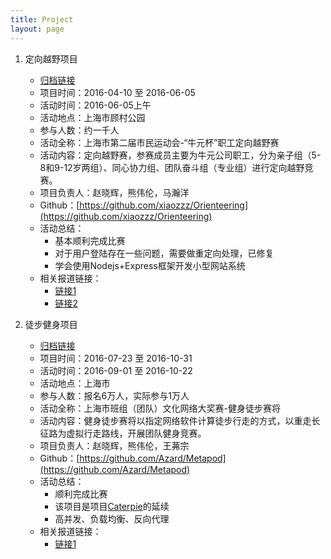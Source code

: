 ```yaml
---
title: Project
layout: page
---
```

1. 定向越野项目
	* [归档链接](http://zzzkky.cn:3001)
	* 项目时间：2016-04-10 至 2016-06-05
	* 活动时间：2016-06-05上午
	* 活动地点：上海市顾村公园
	* 参与人数：约一千人
	* 活动全称：上海市第二届市民运动会-“牛元杯”职工定向越野赛
	* 活动内容：定向越野赛，参赛成员主要为牛元公司职工，分为亲子组（5-8和9-12岁两组）、同心协力组、团队奋斗组（专业组）进行定向越野竞赛。
	* 项目负责人：赵晓辉，熊伟伦，马瀚洋
	* Github：[https://github.com/xiaozzz/Orienteering](https://github.com/xiaozzz/Orienteering)
	* 活动总结：
		- 基本顺利完成比赛
		- 对于用户登陆存在一些问题，需要做重定向处理，已修复
		- 学会使用Nodejs+Express框架开发小型网站系统
	* 相关报道链接：
		- [链接1](http://www.niuyuan.com/CompanyNews/nybdxye.shtml)
		- [链接2](http://www.niuyuan.com/CompanyNews/niuyuanbei.shtml)

2. 徒步健身项目
	* [归档链接](http://zzzkky.cn:3002/mainpage?phone=18918885587&password=96e79218965eb72c92a549dd5a330112)
	* 项目时间：2016-07-23 至 2016-10-31
	* 活动时间：2016-09-01 至 2016-10-22
	* 活动地点：上海市
	* 参与人数：报名6万人，实际参与1万人
	* 活动全称：上海市班组（团队）文化网络大奖赛-健身徒步赛将
	* 活动内容：健身徒步赛将以指定网络软件计算徒步行走的方式，以重走长征路为虚拟行走路线，开展团队健身竞赛。
	* 项目负责人：赵晓辉，熊伟伦，王茀宗
	* Github：[https://github.com/Azard/Metapod](https://github.com/Azard/Metapod)
	* 活动总结：
		- 顺利完成比赛
		- 该项目是项目[Caterpie](https://github.com/Azard/Caterpie)的延续
		- 高并发、负载均衡、反向代理
	* 相关报道链接：
		- [链接1](http://www.shjcw.gov.cn/renda/node5902/node5904/node5913/u1ai6105268.html)

